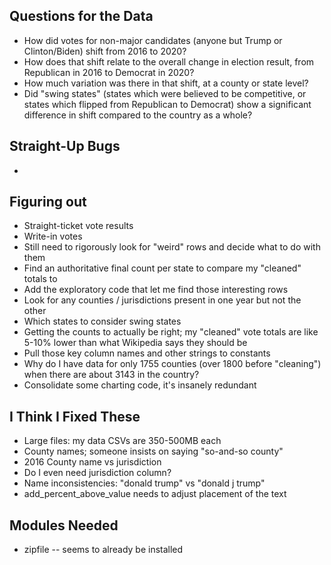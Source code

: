 ## Questions for the Data
- How did votes for non-major candidates (anyone but Trump or Clinton/Biden) shift from 2016 to 2020?
- How does that shift relate to the overall change in election result, from Republican in 2016 to Democrat in 2020?
- How much variation was there in that shift, at a county or state level?
- Did "swing states" (states which were believed to be competitive, or states which flipped from Republican to Democrat) show a significant difference in shift compared to the country as a whole?

## Straight-Up Bugs
- 

## Figuring out
- Straight-ticket vote results
- Write-in votes
- Still need to rigorously look for "weird" rows and decide what to do with them
- Find an authoritative final count per state to compare my "cleaned" totals to
- Add the exploratory code that let me find those interesting rows
- Look for any counties / jurisdictions present in one year but not the other
- Which states to consider swing states
- Getting the counts to actually be right; my "cleaned" vote totals are like 5-10% lower than what Wikipedia says they should be
- Pull those key column names and other strings to constants
- Why do I have data for only 1755 counties (over 1800 before "cleaning") when there are about 3143 in the country?
- Consolidate some charting code, it's insanely redundant

## I Think I Fixed These
- Large files: my data CSVs are 350-500MB each
- County names; someone insists on saying "so-and-so county"
- 2016 County name vs jurisdiction
- Do I even need jurisdiction column?
- Name inconsistencies: "donald trump" vs "donald j trump"
- add_percent_above_value needs to adjust placement of the text

## Modules Needed
- zipfile -- seems to already be installed
 